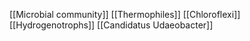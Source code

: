[[Microbial community]]
[[Thermophiles]]
[[Chloroflexi]]
[[Hydrogenotrophs]]
[[Candidatus Udaeobacter]]
